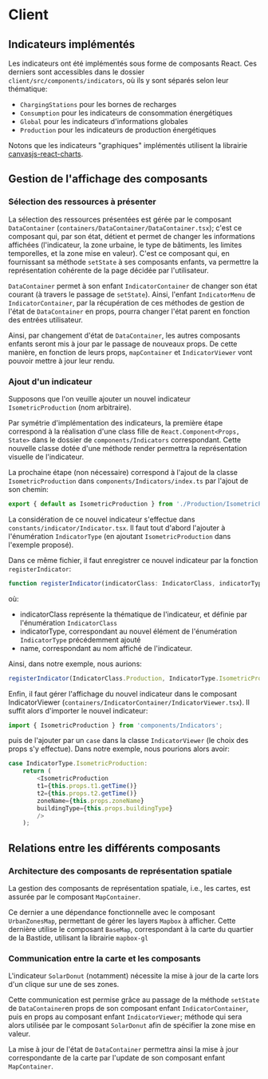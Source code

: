 # Client

## Indicateurs implémentés

Les indicateurs ont été implémentés sous forme de composants React. Ces derniers sont accessibles dans le dossier `client/src/components/indicators`, où ils y sont séparés selon leur thématique:

- `ChargingStations` pour les bornes de recharges
- `Consumption` pour les indicateurs de consommation énergétiques
- `Global` pour les indicateurs d'informations globales
- `Production` pour les indicateurs de production énergétiques

Notons que les indicateurs "graphiques" implémentés utilisent la librairie [canvasjs-react-charts](https://www.npmjs.com/package/canvasjs-react-charts).

## Gestion de l'affichage des composants

### Sélection des ressources à présenter

La sélection des ressources présentées est gérée par le composant `DataContainer` (`containers/DataContainer/DataContainer.tsx`); c'est ce composant qui, par son état, détient et permet de changer les informations affichées (l'indicateur, la zone urbaine, le type de bâtiments, les limites temporelles, et la zone mise en valeur). C'est ce composant qui, en fournissant sa méthode `setState` à ses composants enfants, va permettre la représentation cohérente de la page décidée par l'utilisateur.

`DataContainer` permet à son enfant `IndicatorContainer` de changer son état courant (à travers le passage de `setState`). Ainsi, l'enfant `IndicatorMenu` de `IndicatorContainer`, par la récupération de ces méthodes de gestion de l'état de `DataContainer` en props, pourra changer l'état parent en fonction des entrées utilisateur.

Ainsi, par changement d'état de `DataContainer`, les autres composants enfants seront mis à jour par le passage de nouveaux props. De cette manière, en fonction de leurs props, `mapContainer` et `IndicatorViewer` vont pouvoir mettre à jour leur rendu.

### Ajout d'un indicateur

Supposons que l'on veuille ajouter un nouvel indicateur `IsometricProduction` (nom arbitraire).

Par symétrie d'implémentation des indicateurs, la première étape correspond à la réalisation d'une class fille de `React.Component<Props, State>` dans le dossier de `components/Indicators` correspondant. Cette nouvelle classe dotée d'une méthode render permettra la représentation visuelle de l'indicateur.

La prochaine étape (non nécessaire) correspond à l'ajout de la classe `IsometricProduction` dans `components/Indicators/index.ts` par l'ajout de son chemin:
```ts
export { default as IsometricProduction } from './Production/IsometricProduction/IsometricProduction'
```

La considération de ce nouvel indicateur s'effectue dans `constants/indicator/Indicator.tsx`.
Il faut tout d'abord l'ajouter à l'énumération `IndicatorType` (en ajoutant `IsometricProduction` dans l'exemple proposé).

Dans ce même fichier, il faut enregistrer ce nouvel indicateur par la fonction `registerIndicator`:
```ts
function registerIndicator(indicatorClass: IndicatorClass, indicatorType: IndicatorType, name: string): void
```
où:

- indicatorClass représente la thématique de l'indicateur, et définie par l'énumération `IndicatorClass`
- indicatorType, correspondant au nouvel élément de l'énumération `IndicatorType` précédemment ajouté
- name, correspondant au nom affiché de l'indicateur.

Ainsi, dans notre exemple, nous aurions:
```ts
registerIndicator(IndicatorClass.Production, IndicatorType.IsometricProduction, 'Représentation isométrique');
```

Enfin, il faut gérer l'affichage du nouvel indicateur dans le composant IndicatorViewer (`containers/IndicatorContainer/IndicatorViewer.tsx`).
Il suffit alors d'importer le nouvel indicateur:
```ts
import { IsometricProduction } from 'components/Indicators';
```

puis de l'ajouter par un `case` dans la classe `IndicatorViewer` (le choix des props s'y effectue). Dans notre exemple, nous pourions alors avoir:
```ts
case IndicatorType.IsometricProduction:
    return (
        <IsometricProduction
        t1={this.props.t1.getTime()}
        t2={this.props.t2.getTime()}
        zoneName={this.props.zoneName}
        buildingType={this.props.buildingType}
        />
    );
```

## Relations entre les différents composants

### Architecture des composants de représentation spatiale

La gestion des composants de représentation spatiale, i.e., les cartes, est assurée par le composant `MapContainer`.

Ce dernier a une dépendance fonctionnelle avec le composant `UrbanZonesMap`, permettant de gérer les layers `Mapbox` à afficher. Cette dernière utilise le composant `BaseMap`, correspondant à la carte du quartier de la Bastide, utilisant la librairie `mapbox-gl`

### Communication entre la carte et les composants

L'indicateur `SolarDonut` (notamment) nécessite la mise à jour de la carte lors d'un clique sur une de ses zones.

Cette communication est permise grâce au passage de la méthode `setState` de `DataContainer`en props de son composant enfant `IndicatorContainer`, puis en props au composant enfant `IndicatorViewer`; méthode qui sera alors utilisée par le composant `SolarDonut` afin de spécifier la zone mise en valeur.

La mise à jour de l'état de `DataContainer` permettra ainsi la mise à jour correspondante de la carte par l'update de son composant enfant `MapContainer`.
